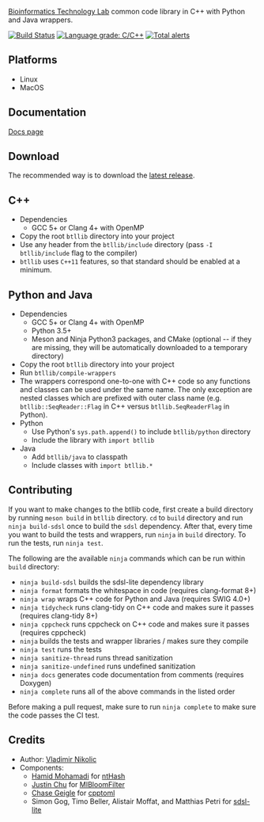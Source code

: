 [Bioinformatics Technology Lab](http://www.birollab.ca/) common code library in C++ with Python and Java wrappers.

[![Build Status](https://dev.azure.com/bcgsc/btl_public/_apis/build/status/bcgsc.btllib)](https://dev.azure.com/bcgsc/btl_public/_build/latest?definitionId=1)
[![Language grade: C/C++](https://img.shields.io/lgtm/grade/cpp/g/bcgsc/btllib.svg?logo=lgtm&logoWidth=18)](https://lgtm.com/projects/g/bcgsc/btllib/context:cpp)
[![Total alerts](https://img.shields.io/lgtm/alerts/g/bcgsc/btllib.svg?logo=lgtm&logoWidth=18)](https://lgtm.com/projects/g/bcgsc/btllib/alerts/)

Platforms
---
- Linux
- MacOS

Documentation
---
[Docs page](https://bcgsc.github.io/btllib/)

Download
---
The recommended way is to download the [latest release](https://github.com/bcgsc/btllib/releases/latest).

C++
---
- Dependencies
  * GCC 5+ or Clang 4+ with OpenMP
- Copy the root `btllib` directory into your project
- Use any header from the `btllib/include` directory (pass `-I btllib/include` flag to the compiler)
- `btllib` uses `C++11` features, so that standard should be enabled at a minimum.

Python and Java
---
- Dependencies
  * GCC 5+ or Clang 4+ with OpenMP
  * Python 3.5+
  * Meson and Ninja Python3 packages, and CMake (optional -- if they are missing, they will be automatically downloaded to a temporary directory)
- Copy the root `btllib` directory into your project
- Run `btllib/compile-wrappers`
- The wrappers correspond one-to-one with C++ code so any functions and classes can be used under the same name. The only exception are nested classes which are prefixed with outer class name (e.g. `btllib::SeqReader::Flag` in C++ versus `btllib.SeqReaderFlag` in Python).
- Python
  * Use Python's `sys.path.append()` to include `btllib/python` directory
  * Include the library with `import btllib`
- Java
  * Add `btllib/java` to classpath
  * Include classes with `import btllib.*`

Contributing
---
If you want to make changes to the btllib code, first create a build directory by running `meson build` in `btllib` directory. `cd` to `build` directory and run `ninja build-sdsl` once to build the `sdsl` dependency. After that, every time you want to build the tests and wrappers, run `ninja` in `build` directory. To run the tests, run `ninja test`.

The following are the available `ninja` commands which can be run within `build` directory:
- `ninja build-sdsl` builds the sdsl-lite dependency library
- `ninja format` formats the whitespace in code (requires clang-format 8+)
- `ninja wrap` wraps C++ code for Python and Java (requires SWIG 4.0+)
- `ninja tidycheck` runs clang-tidy on C++ code and makes sure it passes (requires clang-tidy 8+)
- `ninja cppcheck` runs cppcheck on C++ code and makes sure it passes (requires cppcheck)
- `ninja` builds the tests and wrapper libraries / makes sure they compile
- `ninja test` runs the tests
- `ninja sanitize-thread` runs thread sanitization
- `ninja sanitize-undefined` runs undefined sanitization
- `ninja docs` generates code documentation from comments (requires Doxygen)
- `ninja complete` runs all of the above commands in the listed order

Before making a pull request, make sure to run `ninja complete` to make sure the code passes the CI test.

Credits
---
- Author: [Vladimir Nikolic](https://github.com/vlad0x00)
- Components:
  - [Hamid Mohamadi](https://github.com/mohamadi) for [ntHash](https://github.com/bcgsc/ntHash)
  - [Justin Chu](https://github.com/JustinChu) for [MIBloomFilter](https://github.com/bcgsc/btl_bloomfilter)
  - [Chase Geigle](https://github.com/skystrife) for [cpptoml](https://github.com/skystrife/cpptoml)
  - Simon Gog, Timo Beller, Alistair Moffat, and Matthias Petri for [sdsl-lite](https://github.com/simongog/sdsl-lite)